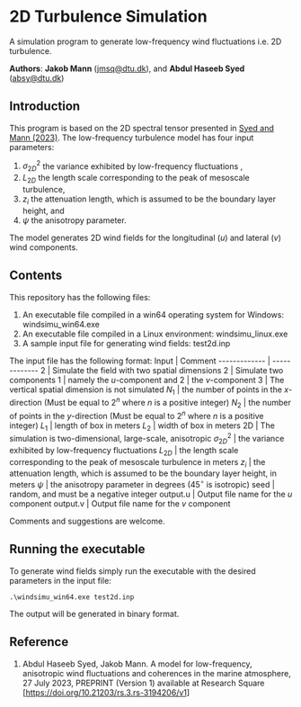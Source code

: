 # 2D Turbulence Simulation
A simulation program to generate low-frequency wind fluctuations i.e. 2D turbulence. 

__Authors__: __Jakob Mann__ (jmsq@dtu.dk), and __Abdul Haseeb Syed__ (absy@dtu.dk)

## Introduction
This program is based on the 2D spectral tensor presented in [Syed and Mann (2023)](https://doi.org/10.21203/rs.3.rs-3194206/v1 "Syed and Mann (2023)").  The low-frequency turbulence model has four input parameters:

1. $\sigma^2_{2D}$ the variance exhibited by low-frequency fluctuations ,
2. $L_{2D}$ the length scale corresponding to the peak of mesoscale turbulence,
3. $z_i$ the attenuation length, which is assumed to be the boundary layer height, and
4. $\psi$ the anisotropy parameter.

The model generates 2D wind fields for the longitudinal ($u$) and lateral ($v$) wind components. 

## Contents
This repository has the following files:
1. An executable file compiled in a win64 operating system for Windows: windsimu_win64.exe
2. An executable file compiled in a Linux environment: windsimu_linux.exe
3. A sample input file for generating wind fields: test2d.inp

The input file has the following format:
Input  | Comment
------------- | -------------
2  | Simulate the field with two spatial dimensions
2 | Simulate two components
1 | namely the $u$-component and
2 | the $v$-component
3 | The vertical spatial dimension is not simulated
$N_1$ | the number of points in the $x$-direction (Must be equal to $2^n$ where $n$ is a positive integer)
$N_2$ | the number of points in the $y$-direction (Must be equal to $2^n$ where $n$ is a positive integer)
$L_1$ | length of box in meters
$L_2$ | width of box in meters
2D | The simulation is two-dimensional, large-scale, anisotropic
$\sigma^2_{2D}$ | the variance exhibited by low-frequency fluctuations
$L_{2D}$ | the length scale corresponding to the peak of mesoscale turbulence in meters
$z_i$ | the attenuation length, which is assumed to be the boundary layer height, in meters
$\psi$ | the anisotropy parameter in degrees ($45^\circ$ is isotropic)
seed | random, and must be a negative integer
output.u | Output file name for the $u$ component
output.v | Output file name for the $v$ component

Comments and suggestions are welcome.

## Running the executable
To generate wind fields simply run the executable with the desired parameters in the input file:

`.\windsimu_win64.exe test2d.inp`

The output will be generated in binary format. 

## Reference
1. Abdul Haseeb Syed, Jakob Mann. A model for low-frequency, anisotropic wind fluctuations and coherences in the marine atmosphere, 27 July 2023, PREPRINT (Version 1) available at Research Square [https://doi.org/10.21203/rs.3.rs-3194206/v1]
